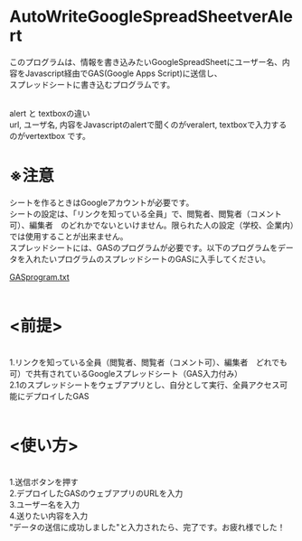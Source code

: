# AutoWriteGoogleSpreadSheetverAlert
このプログラムは、情報を書き込みたいGoogleSpreadSheetにユーザー名、内容をJavascript経由でGAS(Google Apps Script)に送信し、<br>スプレッドシートに書き込むプログラムです。

<br>alert と textboxの違い
<br>url, ユーザ名, 内容をJavascriptのalertで聞くのがveralert, textboxで入力するのがvertextbox です。
<br>
# ※注意　
シートを作るときはGoogleアカウントが必要です。
<br>シートの設定は、「リンクを知っている全員」で、閲覧者、閲覧者（コメント可）、編集者　のどれかでないといけません。限られた人の設定（学校、企業内）では使用することが出来ません。
<br>スプレッドシートには、GASのプログラムが必要です。以下のプログラムをデータを入れたいプログラムのスプレッドシートのGASに入手してください。

[GASprogram.txt](https://github.com/suneyo125/AutoWriteGoogleSpreadSheetverAlert/blob/main/GASprogram.txt)
<br>
<br>
# <前提>
<br>1.リンクを知っている全員（閲覧者、閲覧者（コメント可）、編集者　どれでも可）で共有されているGoogleスプレッドシート（GAS入力付み）
<br>2.1のスプレッドシートをウェブアプリとし、自分として実行、全員アクセス可能にデプロイしたGAS
<br>
<br>
# <使い方>
<br>1.送信ボタンを押す
<br>2.デプロイしたGASのウェブアプリのURLを入力
<br>3.ユーザー名を入力
<br>4.送りたい内容を入力
<br>"データの送信に成功しました"と入力されたら、完了です。お疲れ様でした！
